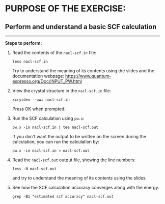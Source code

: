 # PURPOSE OF THE EXERCISE: 
## Perform and understand a basic SCF calculation 
-------------------------------------------------------

**Steps to perform:**

1. Read the contents of the `nacl-scf.in` file:

       less nacl-scf.in

   Try to understand the meaning of its contents using the slides
   and the documentation webpage:
   https://www.quantum-espresso.org/Doc/INPUT_PW.html


2. View the crystal structure in the `nacl-scf.in` file:

       xcrysden --pwi nacl-scf.in

   Press OK when prompted.


3. Run the SCF calculation using `pw.x`:

       pw.x -in nacl-scf.in | tee nacl-scf.out

   If you don't want the output to be written on the screen during
   the calculation, you can run the calculation by:

       pw.x -in nacl-scf.in > nacl-scf.out


4. Read the `nacl-scf.out` output file, showing the line numbers:

       less -N nacl-scf.out

   and try to understand the meaning of its contents using the slides.


5. See how the SCF calculation accuracy converges along with the energy:

       grep -B1 "estimated scf accuracy" nacl-scf.out


